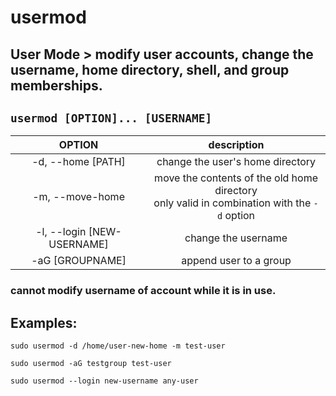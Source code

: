 # usermod

**User Mode** > modify user accounts, change the username, home directory, shell, and group memberships.
---

` usermod [OPTION]... [USERNAME] `
---

| **OPTION** | description |
|:---:|:---:|
| -d, --home [PATH] | change the user's home directory |
| -m, --move-home | move the contents of the old home directory <br> only valid in combination with the `-d` option |
| -l, --login [NEW-USERNAME] | change the username |
| -aG [GROUPNAME] | append user to a group |

### cannot modify username of account while it is in use.

## Examples:
` sudo usermod -d /home/user-new-home -m test-user `

` sudo usermod -aG testgroup test-user `

` sudo usermod --login new-username any-user `
